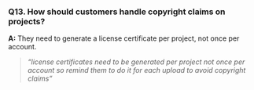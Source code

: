 <!-- ### Q1. What should a customer do if they receive a copyright claim on a video using Artlist music?  
**A:** The claim is usually automated, and the customer should use the license certificate to dispute it.
> *“sometimes people ask why their video got a copyright claim the answer is usually that the claim is automated and they should use the license certificate to dispute it which they can generate from their account dashboard under downloads selecting the track they used”*

---

### Q2. How long are Artlist reset password links valid for?  
**A:** Password reset links expire after 1 hour.
> *“reset password links expire after 1 hour”*

---

### Q3. Can customers share one Artlist account across multiple users?  
**A:** No, sharing is not allowed unless they pay for a team plan.
> *“sometimes people think they can share accounts which is not allowed one user per license unless they pay for a team plan”*

---

### Q4. What should EU customers do if they need VAT invoices?  
**A:** They should add their VAT ID in billing to adjust future invoices.
> *“another frequent support case is VAT invoices for EU customers they can add their VAT ID under billing and it will auto adjust future invoices but not past ones”*

---

### Q5. Are Artlist tracks copyright-free?  
**A:** No, the tracks are copyrighted but licensed for use.
> *“customer confusion also comes from difference between royalty-free and copyright-free explain clearly that artlist music is copyrighted but licensed for their use”*

### Q6. How can customers cancel their Artlist subscription?  
**A:** They should log in and go to **Profile > Billing > Cancel Subscription**. If they don’t see the option, it usually means they purchased through a reseller (App Store or Google Play) and need to cancel there.  
> *“you need to tell them to log in > profile > billing > cancel subscription but if they don’t see the option it’s usually because they purchased through a reseller like app store or google play and then they need to cancel from there”*

---

### Q7. Do downloads disappear after a customer cancels their subscription?  
**A:** No, downloads remain licensed forever, but customers cannot re-download, so they should back them up.  
> *“if they ask whether downloads disappear after cancellation no they keep them forever but they can’t re-download so they should back them up”*

---

### Q8. Can Artlist tracks be used in client projects?  
**A:** Yes, they can, as long as the subscription was active at the time of download.  
> *“people asking if they can use artlist tracks on client projects yes they can as long as they have an active subscription at the time of download and each license is broad so it covers client work as well”*

---

### Q9. Does Artlist support nonprofit or school discounts?  
**A:** No information about nonprofit or school discounts is mentioned. The text only specifies that students can get a 30% discount by proving their status through a third-party form.
> *“sometimes schools or nonprofits want to use artlist and in those cases they need a standard subscription because there’s no special nonprofit tier except enterprise deals”*

---

### Q10. Can customers upload their own music or footage to Artlist?  
**A:** No, unless they apply to become contributors via [artlist.io/artist-application](https://artlist.io/artist-application).  
> *“if customers ask about uploading their own music or footage the answer is no unless they apply to become contributors through artlist.io/artist-application and the process takes weeks with review of portfolio”*

---

### Q11. Is Artlist content licensed for broadcast TV and theatrical distribution?  
**A:** Yes, it covers broadcast TV with unlimited reach, but theatrical distribution above 1 million tickets requires enterprise licensing.  
> *“if customers want to know if the license covers broadcast tv yes it does unlimited reach no extra fees, but if they need theatrical distribution for more than 1 million tickets they should check enterprise licensing”*

---

### Q12. What frame rates are available for Artlist footage?  
**A:** Footage usually comes in 23.98, 25, 30, 50, or 60 fps, depending on the clip.  
> *“people also ask about frame rates footage usually comes in 23.98 25 30 50 60 fps but depends on the clip”*

--- -->

### Q13. How should customers handle copyright claims on projects?  
**A:** They need to generate a license certificate per project, not once per account.  
> *“license certificates need to be generated per project not once per account so remind them to do it for each upload to avoid copyright claims”*

<!-- ---

### Q14. Does Artlist support accessibility for blind users?  
**A:** The site works with screen readers, but not all controls are perfect. Blind customers should use the simplified search view.  
> *“in terms of accessibility the site works with screen readers but not all controls are perfect so if a blind customer complains advise them to use the simplified search view”*

---

### Q15. Can agencies get unlimited seats in a team plan?  
**A:** No, unlimited seats are only available at the enterprise level. Regular team plans give each user their own login and license certificate.  
> *“another set of questions is about team plans where each user gets their own login and license certificate so no sharing, some agencies ask about unlimited seats and that’s only enterprise level not regular team”*

### Q16. How often does Artlist add new content?  
**A:** Music and sound effects are added daily, footage is refreshed weekly, and templates depend on contributor submissions.  
> *“the answer is daily for music and sound effects while footage is refreshed weekly and templates depend on contributor submissions”*

---

### Q17. Can customers store their downloads in the cloud with Artlist?  
**A:** No, customers must manage their own storage. The download history remains available in the account as long as they are subscribed.  
> *“customers may also ask whether they can store downloads in the cloud through artlist and the answer is no they need to manage their own storage but their download history remains available in the account as long as they’re subscribed”*

---

### Q18. What happens if a customer changes their email address in their account?  
**A:** They can update login credentials in profile settings, but license certificates stay tied to the account and are not transferable.  
> *“customers who used an old email address and want to change login credentials they can do this in profile settings but license certificates stay tied to the account not transferable so if they used the wrong email it’s not reversible”*

---

### Q19. Can a customer pause their Artlist subscription?  
**A:** No, subscriptions cannot be paused. They must cancel and resubscribe later.  
> *“another frequent request is to pause a subscription which is not possible they must cancel and resubscribe later”*

---

### Q20. Does Artlist support gift cards or vouchers?  
**A:** No, the only way to purchase is directly through Artlist.  
> *“gift cards or vouchers are not supported so if someone asks the only way is to purchase directly”*

---

### Q21. Are customers allowed to reuse downloaded assets in new projects after canceling their subscription?  
**A:** No, assets can only be used in projects made during an active subscription. However, projects completed during the subscription remain valid forever.  
> *“when customers download assets for one project but then reuse them in another after cancellation this is not allowed because the license only covers projects made during active subscription, however all projects completed during subscription remain valid forever”*

---

### Q22. Does Artlist support two-factor authentication?  
**A:** Not yet, but customers are advised to use strong passwords.  
> *“if they ask about two-factor authentication for accounts it’s not yet supported but strong passwords are recommended”*

---

### Q23. Can agencies white-label Artlist license certificates?  
**A:** No, certificates always display Artlist branding.  
> *“sometimes agencies ask if they can white-label the license certificates the answer is no certificates always display artlist branding”*

---

### Q24. Are AI-generated assets part of the Artlist library?  
**A:** No, all music and footage is created by human contributors.  
> *“customers also ask about whether AI-generated content is part of the library currently no all music and footage is created by human contributors”*

---

### Q25. Does Artlist provide custom curation or music production for customers?  
**A:** No, custom requests are not provided. Customers can use curated playlists instead.  
> *“if customers request custom curation or custom music production this is not provided by artlist and should be politely declined”*

### Q26. Does Artlist offer a lifetime subscription option?  
**A:** No information.  

---

### Q27. Can customers pay for Artlist with cryptocurrency like Bitcoin or Ethereum?  
**A:** No, Artlist does not accept cryptocurrency payments. Customers can pay with credit cards, PayPal, or some local methods in Europe.  
> *“regarding payment methods artlist accepts credit cards paypal and some local methods in europe but not crypto if customer asks”*

---

### Q28. Does Artlist provide dedicated phone support lines for enterprise clients?  
**A:** No, Artlist does not provide phone support. All support is handled via email or chat, with response times usually within 24 hours (up to 48 hours on weekends).  
> *“phone support doesn’t exist everything is via email or chat and expected response time is 24 hours but sometimes up to 48 on weekends”*


---

### Q29. Are there analytics tools in Artlist that show how often a downloaded track is used worldwide?  
**A:** No information.  

--- -->

<!-- ### Q30. Does Artlist have a built-in collaboration workspace where multiple users can edit playlists together in real time?  
**A:** No information.   -->
